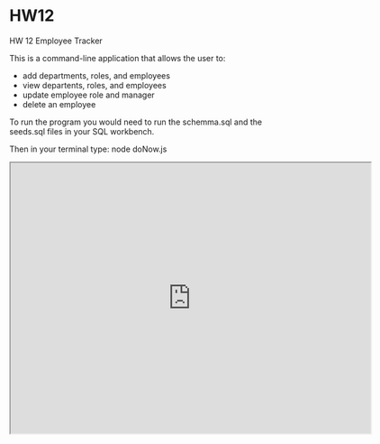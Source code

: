 # HW12
HW 12 Employee Tracker

This is a command-line application that allows the user to:
- add departments, roles, and employees
- view departents, roles, and employees
- update employee role and manager
- delete an employee

To run the program you would need to run the schemma.sql and the seeds.sql files in your SQL workbench.

Then in your terminal type:
node doNow.js


<iframe src="https://drive.google.com/file/d/1Nsbh_VJj6DkOQTpPftBGn8MFR0x2Zpt8/preview" width="640" height="480"></iframe>

